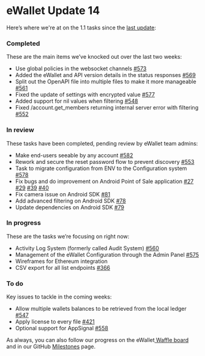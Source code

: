 # eWallet Update 14

Here’s where we're at on the 1.1 tasks since the [last update](https://www.reddit.com/r/omise_go/comments/a0n90p/ewallet_update_november_26_2018_the_it_does_not/):

### Completed

These are the main items we’ve knocked out over the last two weeks:

* Use global policies in the websocket channels [\#573](https://github.com/omisego/ewallet/pull/573)
* Added the eWallet and API version details in the status responses [\#569](https://github.com/omisego/ewallet/pull/569)
* Split out the OpenAPI file into multiple files to make it more manageable [\#561](https://github.com/omisego/ewallet/pull/561)
* Fixed the update of settings with encrypted value [\#577](https://github.com/omisego/ewallet/pull/577)
* Added support for nil values when filtering [\#548](https://github.com/omisego/ewallet/pull/548)
* Fixed /account.get\_members returning internal server error with filtering [\#552](https://github.com/omisego/ewallet/pull/552)

### In review

These tasks have been completed, pending review by eWallet team admins:

* Make end-users seeable by any account [\#582](https://github.com/omisego/ewallet/pull/582)
* Rework and secure the reset password flow to prevent discovery [\#553](https://github.com/omisego/ewallet/pull/553)
* Task to migrate configuration from ENV to the Configuration system [\#578](https://github.com/omisego/ewallet/pull/578)
* Fix bugs and do improvement on Android Point of Sale application [\#27](https://github.com/omisego/pos-client-android/pull/27) [\#29](https://github.com/omisego/pos-client-android/pull/29) [\#39](https://github.com/omisego/pos-merchant-android/pull/39) [\#40](https://github.com/omisego/pos-merchant-android/pull/40)
* Fix camera issue on Android SDK [\#81](https://github.com/omisego/android-sdk/pull/81)
* Add advanced filtering on Android SDK [\#78](https://github.com/omisego/android-sdk/pull/78)
* Update dependencies on Android SDK [\#79](https://github.com/omisego/android-sdk/pull/79)

### In progress

These are the tasks we’re focusing on right now:

* Activity Log System \(formerly called Audit System\) [\#560](https://github.com/omisego/ewallet/pull/560)
* Management of the eWallet Configuration through the Admin Panel [\#575](https://github.com/omisego/ewallet/pull/575)
* Wireframes for Ethereum integration
* CSV export for all list endpoints [\#366](https://github.com/omisego/ewallet/issues/366)

### To do

Key issues to tackle in the coming weeks:

* Allow multiple wallets balances to be retrieved from the local ledger [\#547](https://github.com/omisego/ewallet/issues/547)
* Apply license to every file [\#421](https://github.com/omisego/ewallet/issues/421)
* Optional support for AppSignal [\#558](https://github.com/omisego/ewallet/issues/558)

As always, you can also follow our progress on the eWallet[ Waffle board](https://waffle.io/omisego/ewallet) and in our GitHub [Milestones](https://github.com/omisego/ewallet/milestone/2) page.

